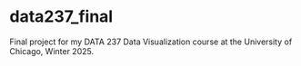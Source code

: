 # data237_final
Final project for my DATA 237 Data Visualization course at the University of Chicago, Winter 2025.

